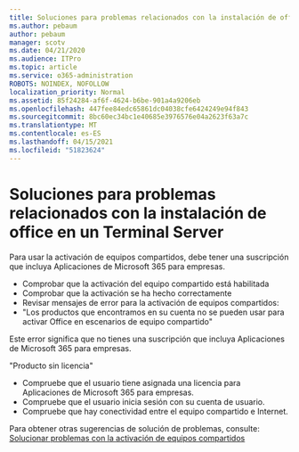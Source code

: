 ```yaml
---
title: Soluciones para problemas relacionados con la instalación de office en un Terminal Server
ms.author: pebaum
author: pebaum
manager: scotv
ms.date: 04/21/2020
ms.audience: ITPro
ms.topic: article
ms.service: o365-administration
ROBOTS: NOINDEX, NOFOLLOW
localization_priority: Normal
ms.assetid: 85f24284-af6f-4624-b6be-901a4a9206eb
ms.openlocfilehash: 447fee84edc65861dc04038cfe6424249e94f843
ms.sourcegitcommit: 8bc60ec34bc1e40685e3976576e04a2623f63a7c
ms.translationtype: MT
ms.contentlocale: es-ES
ms.lasthandoff: 04/15/2021
ms.locfileid: "51823624"
---
```

# <a name="solutions-for-issues-around-installing-office-on-a-terminal-server"></a>Soluciones para problemas relacionados con la instalación de office en un Terminal Server

Para usar la activación de equipos compartidos, debe tener una suscripción que incluya Aplicaciones de Microsoft 365 para empresas.
  
- Comprobar que la activación del equipo compartido está habilitada
- Comprobar que la activación se ha hecho correctamente
- Revisar mensajes de error para la activación de equipos compartidos:
- "Los productos que encontramos en su cuenta no se pueden usar para activar Office en escenarios de equipo compartido"
  
Este error significa que no tienes una suscripción que incluya Aplicaciones de Microsoft 365 para empresas.

"Producto sin licencia"

- Compruebe que el usuario tiene asignada una licencia para Aplicaciones de Microsoft 365 para empresas.
- Compruebe que el usuario inicia sesión con su cuenta de usuario.
- Compruebe que hay conectividad entre el equipo compartido e Internet.

Para obtener otras sugerencias de solución de problemas, consulte: [Solucionar problemas con la activación de equipos compartidos](https://docs.microsoft.com/DeployOffice/troubleshoot-shared-computer-activation)